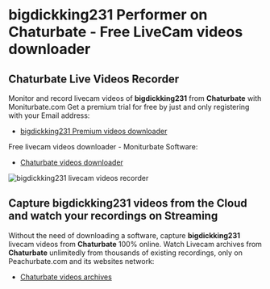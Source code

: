 # bigdickking231 Performer on Chaturbate - Free LiveCam videos downloader

## Chaturbate Live Videos Recorder

Monitor and record livecam videos of **bigdickking231** from **Chaturbate** with Moniturbate.com
Get a premium trial for free by just and only registering with your Email address:
* [bigdickking231 Premium videos downloader](https://moniturbate.com/request-demo-licence-key.html)

Free livecam videos downloader - Moniturbate Software:
* [Chaturbate videos downloader](https://moniturbate.com/moniturbate-download-software.html)

![bigdickking231 livecam videos recorder](https://peachurnet.com/templates/moniturbate-software.png)


## Capture bigdickking231 videos from the Cloud and watch your recordings on Streaming

Without the need of downloading a software, capture **bigdickking231** livecam videos from **Chaturbate** 100% online.
Watch Livecam archives from **Chaturbate** unlimitedly from thousands of existing recordings, only on Peachurbate.com and its websites network:
* [Chaturbate videos archives](https://peachurnet.com/)